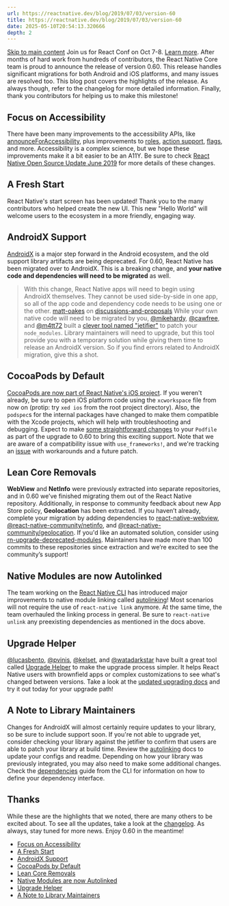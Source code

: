 ```yaml
---
url: https://reactnative.dev/blog/2019/07/03/version-60
title: https://reactnative.dev/blog/2019/07/03/version-60
date: 2025-05-10T20:54:13.320666
depth: 2
---
```


[Skip to main content](https://reactnative.dev/blog/2019/07/03/version-60#__docusaurus_skipToContent_fallback)
Join us for React Conf on Oct 7-8. [Learn more](https://conf.react.dev).
After months of hard work from hundreds of contributors, the React Native Core team is proud to announce the release of version 0.60. This release handles significant migrations for both Android and iOS platforms, and many issues are resolved too. This blog post covers the highlights of the release. As always though, refer to the changelog for more detailed information. Finally, thank you contributors for helping us to make this milestone!
## Focus on Accessibility[​](https://reactnative.dev/blog/2019/07/03/version-60#focus-on-accessibility "Direct link to Focus on Accessibility")
There have been many improvements to the accessibility APIs, like [announceForAccessibility](https://github.com/facebook/react-native/commit/cfe0032), plus improvements to [roles](https://github.com/facebook/react-native/commit/1aeac1c), [action support](https://github.com/facebook/react-native/commit/14b4668), [flags](https://github.com/facebook/react-native/commit/0090ab3), and more. Accessibility is a complex science, but we hope these improvements make it a bit easier to be an A11Y. Be sure to check [React Native Open Source Update June 2019](https://reactnative.dev/blog/2019/06/12/react-native-open-source-update#meaningful-community-contributions) for more details of these changes.
## A Fresh Start[​](https://reactnative.dev/blog/2019/07/03/version-60#a-fresh-start "Direct link to A Fresh Start")
React Native's start screen has been updated! Thank you to the many contributors who helped create the new UI. This new "Hello World" will welcome users to the ecosystem in a more friendly, engaging way.
## AndroidX Support[​](https://reactnative.dev/blog/2019/07/03/version-60#androidx-support "Direct link to AndroidX Support")
[AndroidX](https://developer.android.com/jetpack/androidx) is a major step forward in the Android ecosystem, and the old support library artifacts are being deprecated. For 0.60, React Native has been migrated over to AndroidX. This is a breaking change, and **your native code and dependencies will need to be migrated** as well.
> With this change, React Native apps will need to begin using AndroidX themselves. They cannot be used side-by-side in one app, so all of the app code and dependency code needs to be using one or the other.
> [matt-oakes](https://github.com/matt-oakes) on [discussions-and-proposals](https://github.com/react-native-community/discussions-and-proposals/issues/129)
While your own native code will need to be migrated by you, [@mikehardy](https://github.com/mikehardy), [@cawfree](https://github.com/cawfree), and [@m4tt72](https://github.com/m4tt72) built a [clever tool named "jetifier"](https://github.com/mikehardy/jetifier) to patch your `node_modules`. Library maintainers will need to upgrade, but this tool provide you with a temporary solution while giving them time to release an AndroidX version. So if you find errors related to AndroidX migration, give this a shot.
## CocoaPods by Default[​](https://reactnative.dev/blog/2019/07/03/version-60#cocoapods-by-default "Direct link to CocoaPods by Default")
[CocoaPods are now part of React Native's iOS project](https://github.com/react-native-community/discussions-and-proposals/blob/master/proposals/0004-cocoapods-support-improvements.md). If you weren't already, be sure to open iOS platform code using the `xcworkspace` file from now on (protip: try `xed ios` from the root project directory). Also, the `podspec`s for the internal packages have changed to make them compatible with the Xcode projects, which will help with troubleshooting and debugging. Expect to make [some straightforward changes](https://github.com/facebook/react-native/commit/2321b3f) to your `Podfile` as part of the upgrade to 0.60 to bring this exciting support. Note that we are aware of a compatibility issue with `use_frameworks!`, and we're tracking an [issue](https://github.com/facebook/react-native/issues/25349) with workarounds and a future patch.
## Lean Core Removals[​](https://reactnative.dev/blog/2019/07/03/version-60#lean-core-removals "Direct link to Lean Core Removals")
**WebView** and **NetInfo** were previously extracted into separate repositories, and in 0.60 we’ve finished migrating them out of the React Native repository. Additionally, in response to community feedback about new App Store policy, **Geolocation** has been extracted. If you haven’t already, complete your migration by adding dependencies to [react-native-webview](https://github.com/react-native-community/react-native-webview), [@react-native-community/netinfo](https://github.com/react-native-community/react-native-netinfo), and [@react-native-community/geolocation](https://github.com/react-native-community/react-native-geolocation). If you'd like an automated solution, consider using [rn-upgrade-deprecated-modules](https://github.com/lucasbento/rn-update-deprecated-modules). Maintainers have made more than 100 commits to these repositories since extraction and we’re excited to see the community’s support!
## Native Modules are now Autolinked[​](https://reactnative.dev/blog/2019/07/03/version-60#native-modules-are-now-autolinked "Direct link to Native Modules are now Autolinked")
The team working on the [React Native CLI](https://github.com/react-native-community/cli) has introduced major improvements to native module linking called [autolinking](https://github.com/react-native-community/cli/blob/master/docs/autolinking.md)! Most scenarios will not require the use of `react-native link` anymore. At the same time, the team overhauled the linking process in general. Be sure to `react-native unlink` any preexisting dependencies as mentioned in the docs above.
## Upgrade Helper[​](https://reactnative.dev/blog/2019/07/03/version-60#upgrade-helper "Direct link to Upgrade Helper")
[@lucasbento](https://github.com/lucasbento), [@pvinis](https://github.com/pvinis), [@kelset](https://github.com/kelset), and [@watadarkstar](https://github.com/watadarkstar) have built a great tool called [Upgrade Helper](https://react-native-community.github.io/upgrade-helper/) to make the upgrade process simpler. It helps React Native users with brownfield apps or complex customizations to see what's changed between versions. Take a look at the [updated upgrading docs](https://reactnative.dev/docs/upgrading) and try it out today for your upgrade path!
## A Note to Library Maintainers[​](https://reactnative.dev/blog/2019/07/03/version-60#a-note-to-library-maintainers "Direct link to A Note to Library Maintainers")
Changes for AndroidX will almost certainly require updates to your library, so be sure to include support soon. If you're not able to upgrade yet, consider checking your library against the jetifier to confirm that users are able to patch your library at build time.
Review the [autolinking](https://github.com/react-native-community/cli/blob/master/docs/autolinking.md) docs to update your configs and readme. Depending on how your library was previously integrated, you may also need to make some additional changes. Check the [dependencies](https://github.com/react-native-community/cli/blob/master/docs/dependencies.md) guide from the CLI for information on how to define your dependency interface.
## Thanks[​](https://reactnative.dev/blog/2019/07/03/version-60#thanks "Direct link to Thanks")
While these are the highlights that we noted, there are many others to be excited about. To see all the updates, take a look at the [changelog](https://github.com/react-native-community/react-native-releases/blob/master/CHANGELOG.md). As always, stay tuned for more news. Enjoy 0.60 in the meantime!
  * [Focus on Accessibility](https://reactnative.dev/blog/2019/07/03/version-60#focus-on-accessibility)
  * [A Fresh Start](https://reactnative.dev/blog/2019/07/03/version-60#a-fresh-start)
  * [AndroidX Support](https://reactnative.dev/blog/2019/07/03/version-60#androidx-support)
  * [CocoaPods by Default](https://reactnative.dev/blog/2019/07/03/version-60#cocoapods-by-default)
  * [Lean Core Removals](https://reactnative.dev/blog/2019/07/03/version-60#lean-core-removals)
  * [Native Modules are now Autolinked](https://reactnative.dev/blog/2019/07/03/version-60#native-modules-are-now-autolinked)
  * [Upgrade Helper](https://reactnative.dev/blog/2019/07/03/version-60#upgrade-helper)
  * [A Note to Library Maintainers](https://reactnative.dev/blog/2019/07/03/version-60#a-note-to-library-maintainers)



